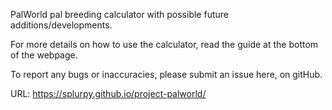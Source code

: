 PalWorld pal breeding calculator with possible future additions/developments.

For more details on how to use the calculator, read the guide at the bottom of the webpage.

To report any bugs or inaccuracies, please submit an issue here, on gitHub.


URL: https://splurpy.github.io/project-palworld/
